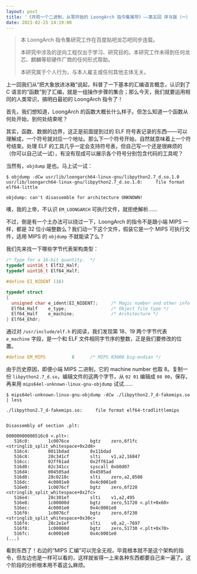 ```yaml
---
layout: post
title: '《开局一个二进制，从零开始的 LoongArch 指令集推导》——第五回 序与跋（一）'
date: 2021-02-25 14:19:00
---
```


> 本 LoongArch 指令集研究工作在百度贴吧龙芯吧同步连载。
>
> 本研究中涉及的逆向工程仅出于学习、研究目的。本研究工作未得到任何龙芯、麒麟等软硬件厂商的任何形式帮助。
>
> 本研究属于个人行为，与本人雇主或任何其他主体无关。

上一回我们从“把大象放进冰箱”说起，科普了一下基本的汇编语言概念，认识到了 C 语言的“函数”到了汇编，就是一组操作步骤的集合；那么今天，我们就要运用相同的人类常识，搞明白最初的 LoongArch 指令了！

首先，我们想知道，LoongArch 的函数大概长什么样子。但怎么知道一个函数从何处开始，到何处结束呢？

其实，函数、数据的边界，这正是前面提到过的 ELF 符号表记录的东西——可以理解成，一个符号就对应一个地址。那么下一个符号开始，自然就意味着上一个符号结束。处理 ELF 的工具几乎一定会支持符号表，但自己写一个还是很麻烦的（你可以自己试一试），有没有现成可以展示各个符号分别包含代码的工具呢？

当然有，`objdump` 是也。马上试一试：

```plain
$ objdump -dCw usr/lib/loongarch64-linux-gnu/libpython2.7_d.so.1.0
usr/lib/loongarch64-linux-gnu/libpython2.7_d.so.1.0:     file format elf64-little

objdump: can't disassemble for architecture UNKNOWN!
```

噢，我的上帝，不认识 `EM_LOONGARCH` 可执行文件，就拒绝解析……

不过，倒是有一个土办法可以绕过一下，LoongArch 的指令不是跟小端 MIPS 一样，都是 32 位小端整数么？我们动一下这个文件，假装它是一个 MIPS 可执行文件，适用 MIPS 的 `objdump` 不就能读了么？

我们先来找一下哪些字节代表架构类型：

```c
/* Type for a 16-bit quantity.  */
typedef uint16_t Elf32_Half;
typedef uint16_t Elf64_Half;

#define EI_NIDENT (16)

typedef struct
{
  unsigned char e_ident[EI_NIDENT];     /* Magic number and other info */
  Elf64_Half    e_type;                 /* Object file type */
  Elf64_Half    e_machine;              /* Architecture */
} Elf64_Ehdr;
```

通过对 `/usr/include/elf.h` 的阅读，我们发现第 18、19 两个字节代表 `e_machine` 字段，是一个和 ELF 文件相同字节序的整数，正是我们要修改的位置。

```c
#define EM_MIPS          8      /* MIPS R3000 big-endian */
```

由于历史原因，即便小端 MIPS 二进制，它的 machine number 也取 8。复制一份 `libpython2.7_d.so`，编辑文件的这两个字节，从 `02 01` 编辑成 `08 00`，保存，再来用 `mips64el-unknown-linux-gnu-objdump` 试试……

```plain
$ mips64el-unknown-linux-gnu-objdump -dCw ./libpython2.7_d-fakemips.so | less

./libpython2.7_d-fakemips.so:     file format elf64-tradlittlemips


Disassembly of section .plt:

00000000000516c0 <.plt>:
   516c0:       1c0076ce        bgtz    zero,6f1fc <stringlib_split_whitespace+0x2d8>
   516c4:       0011bdad        0x11bdad
   516c8:       28c341cf        slti    v1,a2,16847
   516cc:       02ff61ad        0x2ff61ad
   516d0:       02c341cc        syscall 0xb0d07
   516d4:       004505ad        0x4505ad
   516d8:       28c0218c        slti    zero,a2,8588
   516dc:       4c0001e0        0x4c0001e0
   516e0:       1c0076cf        bgtz    zero,6f220 <stringlib_split_whitespace+0x2fc>
   516e4:       28c301ef        slti    v1,a2,495
   516e8:       1c00000d        bgtz    zero,51720 <.plt+0x60>
   516ec:       4c0001e0        0x4c0001e0
   516f0:       1c0076cf        bgtz    zero,6f230 <stringlib_split_whitespace+0x30c>
   516f4:       28c2e1ef        slti    v0,a2,-7697
   516f8:       1c00000d        bgtz    zero,51730 <.plt+0x70>
   516fc:       4c0001e0        0x4c0001e0
(...)
```

看到东西了！右边的“MIPS 汇编”可以完全无视，毕竟根本就不是这个架构的指令，但左边也是一样可以看的，这样就省得一上来各种东西都要自己来一遍了。这个阶段的分析根本用不着这么麻烦。

